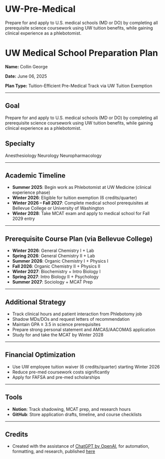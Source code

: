 # UW-Pre-Medical
Prepare for and apply to U.S. medical schools (MD or DO) by completing all prerequisite science coursework using UW tuition benefits, while gaining clinical experience as a phlebotomist.

# UW Medical School Preparation Plan

**Name:** Collin George

**Date:** June 06, 2025

**Plan Type:** Tuition-Efficient Pre-Medical Track via UW Tuition Exemption

---

## Goal
Prepare for and apply to U.S. medical schools (MD or DO) by completing all prerequisite science coursework using UW tuition benefits, while gaining clinical experience as a phlebotomist.

## Specialty

Anesthesiology
Neurology
Neuropharmacology

---

## Academic Timeline

- **Summer 2025**: Begin work as Phlebotomist at UW Medicine (clinical experience phase)
- **Winter 2026**: Eligible for tuition exemption (6 credits/quarter)
- **Winter 2026 – Fall 2027**: Complete medical school prerequisites at Bellevue College or University of Washington
- **Winter 2028**: Take MCAT exam and apply to medical school for Fall 2029 entry

---

## Prerequisite Course Plan (via Bellevue College)

- **Winter 2026**: General Chemistry I + Lab
- **Spring 2026**: General Chemistry II + Lab
- **Summer 2026**: Organic Chemistry I + Physics I
- **Fall 2026**: Organic Chemistry II + Physics II
- **Winter 2027**: Biochemistry + Intro Biology I
- **Spring 2027**: Intro Biology II + Psychology
- **Summer 2027**: Sociology + MCAT Prep

---

## Additional Strategy

- Track clinical hours and patient interaction from Phlebotomy job
- Shadow MDs/DOs and request letters of recommendation
- Maintain GPA ≥ 3.5 in science prerequisites
- Prepare strong personal statement and AMCAS/AACOMAS application
- Study for and take the MCAT by Winter 2028

---

## Financial Optimization

- Use UW employee tuition waiver (6 credits/quarter) starting Winter 2026
- Reduce pre-med coursework costs significantly
- Apply for FAFSA and pre-med scholarships

---

## Tools

- **Notion**: Track shadowing, MCAT prep, and research hours
- **GitHub**: Store application drafts, timeline, and course checklists

---

## Credits
- Created with the assistance of [ChatGPT by OpenAI](https://openai.com/chatgpt), for automation, formatting, and research, published [here](https://chatgpt.com/share/68436848-a8c8-8000-a543-a6597a9c6eb7)
